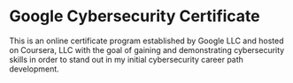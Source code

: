 # Google Cybersecurity Certificate
This is an online certificate program established by Google LLC and hosted on Coursera, LLC 
with the goal of gaining and demonstrating cybersecurity skills in order to stand out in 
my initial cybersecurity career path development.
